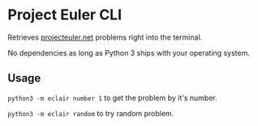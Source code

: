 # Project Euler CLI

Retrieves [projecteuler.net](https://projecteuler.net) problems right into the terminal.

No dependencies as long as Python 3 ships with your operating system.

## Usage

`python3 -m eclair number 1` to get the problem by it's number.

`python3 -m eclair random` to try random problem.
